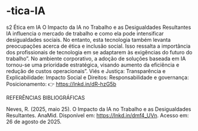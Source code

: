# -tica-IA
s2
Ética em IA 
O Impacto da IA no Trabalho e as Desigualdades Resultantes 
IA influencia o mercado de trabalho e como ela pode intensificar desigualdades sociais.
No entanto, esta tecnologia também levanta preocupações acerca de ética e inclusão social.
Isso ressalta a importância dos profissionais de tecnologia em se adaptarem às exigências do futuro do trabalho”.
No ambiente corporativo, a adoção de soluções baseada em IA tornou-se uma prioridade estratégica, visando aumento da eficiência e redução de custos operacionais”. 
Viés e Justiça: 
Transparência e Explicabilidade: Impacto Social e Direitos: Responsabilidade e governança: Posicionamento: 👉 https://lnkd.in/dR-hzG5b

REFERÊNCIAS BIBLIOGRÁFICAS 
 
Neves, R. (2025, maio 25). O Impacto da IA no Trabalho e as Desigualdades Resultantes. AnaMid. Disponível em: <https://lnkd.in/dmf4_UVn>. Acesso em: 26 de agosto de 2025. 
